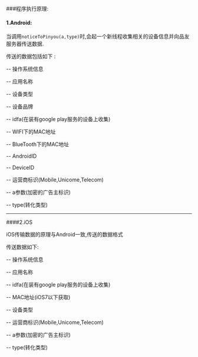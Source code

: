 ###程序执行原理:

#### 1.Android:

当调用`noticeToPinyou(a,type)`时,会起一个新线程收集相关的设备信息并向品友服务器传送数据.

传送的数据包括如下 :

-- 操作系统信息

-- 应用名称

-- 设备类型

-- 设备品牌

-- idfa(在装有google play服务的设备上收集)

--  WIFI下的MAC地址

-- BlueTooth下的MAC地址

-- AndroidID

-- DeviceID
 
-- 运营商标识(Mobile,Unicome,Telecom)

--  a参数(加密的广告主标识)

-- type(转化类型)

----

####2.iOS

 iOS传输数据的原理与Android一致,传送的数据格式

传送数据如下:

-- 操作系统信息

-- 应用名称

-- idfa(在装有google play服务的设备上收集)

--  MAC地址(iOS7以下获取)

-- 设备类型
 
-- 运营商标识(Mobile,Unicome,Telecom)

--  a参数(加密的广告主标识)

-- type(转化类型)
